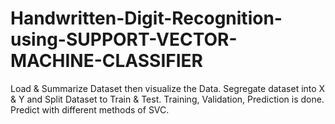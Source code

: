 # Handwritten-Digit-Recognition-using-SUPPORT-VECTOR-MACHINE-CLASSIFIER
Load &amp; Summarize Dataset then visualize the Data. Segregate dataset into X &amp; Y and  Split Dataset to Train &amp; Test. Training, Validation, Prediction is done. Predict with different methods of SVC.
